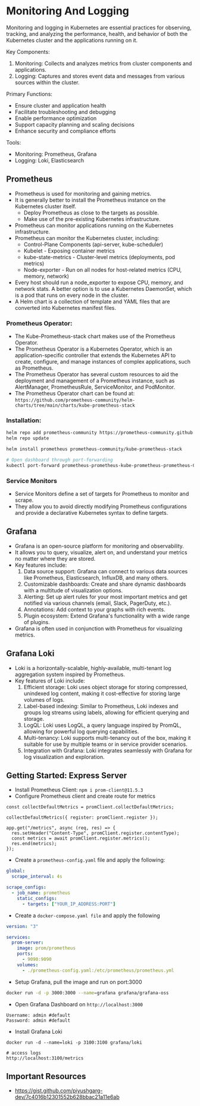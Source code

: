 # Monitoring And Logging

Monitoring and logging in Kubernetes are essential practices for observing, tracking, and analyzing the performance, health, and behavior of both the Kubernetes cluster and the applications running on it.

Key Components:

1. Monitoring: Collects and analyzes metrics from cluster components and applications.
2. Logging: Captures and stores event data and messages from various sources within the cluster.

Primary Functions:

- Ensure cluster and application health
- Facilitate troubleshooting and debugging
- Enable performance optimization
- Support capacity planning and scaling decisions
- Enhance security and compliance efforts

Tools:

- Monitoring: Prometheus, Grafana
- Logging: Loki, Elasticsearch

## Prometheus

- Prometheus is used for monitoring and gaining metrics.
- It is generally better to install the Prometheus instance on the Kubernetes cluster itself.
    - Deploy Prometheus as close to the targets as possible.
    - Make use of the pre-existing Kubernetes infrastructure.
- Prometheus can monitor applications running on the Kubernetes infrastructure.
- Prometheus can monitor the Kubernetes cluster, including:
    - Control-Plane Components (api-server, kube-scheduler)
    - Kubelet - Exposing container metrics
    - kube-state-metrics - Cluster-level metrics (deployments, pod metrics)
    - Node-exporter - Run on all nodes for host-related metrics (CPU, memory, network)
- Every host should run a node_exporter to expose CPU, memory, and network stats. A better option is to use a Kubernetes DaemonSet, which is a pod that runs on every node in the cluster.
- A Helm chart is a collection of template and YAML files that are converted into Kubernetes manifest files.

### Prometheus Operator:

- The Kube-Prometheus-stack chart makes use of the Prometheus Operator.
- The Prometheus Operator is a Kubernetes Operator, which is an application-specific controller that extends the Kubernetes API to create, configure, and manage instances of complex applications, such as Prometheus.
- The Prometheus Operator has several custom resources to aid the deployment and management of a Prometheus instance, such as AlertManager, PrometheusRule, ServiceMonitor, and PodMonitor.
- The Prometheus Operator chart can be found at: `https://github.com/prometheus-community/helm-charts/tree/main/charts/kube-prometheus-stack`

### Installation:

```bash
helm repo add prometheus-community https://prometheus-community.github.io/helm-charts
helm repo update

helm install prometheus prometheus-community/kube-prometheus-stack

# Open dashboard through port-forwarding
kubectl port-forward prometheus-prometheus-kube-prometheus-prometheus-0 9090
```

### Service Monitors

- Service Monitors define a set of targets for Prometheus to monitor and scrape.
- They allow you to avoid directly modifying Prometheus configurations and provide a declarative Kubernetes syntax to define targets.

## Grafana

- Grafana is an open-source platform for monitoring and observability.
- It allows you to query, visualize, alert on, and understand your metrics no matter where they are stored.
- Key features include:
    1. Data source support: Grafana can connect to various data sources like Prometheus, Elasticsearch, InfluxDB, and many others.
    2. Customizable dashboards: Create and share dynamic dashboards with a multitude of visualization options.
    3. Alerting: Set up alert rules for your most important metrics and get notified via various channels (email, Slack, PagerDuty, etc.).
    4. Annotations: Add context to your graphs with rich events.
    5. Plugin ecosystem: Extend Grafana's functionality with a wide range of plugins.
- Grafana is often used in conjunction with Prometheus for visualizing metrics.

## Grafana Loki

- Loki is a horizontally-scalable, highly-available, multi-tenant log aggregation system inspired by Prometheus.
- Key features of Loki include:
    1. Efficient storage: Loki uses object storage for storing compressed, unindexed log content, making it cost-effective for storing large volumes of logs.
    2. Label-based indexing: Similar to Prometheus, Loki indexes and groups log streams using labels, allowing for efficient querying and storage.
    3. LogQL: Loki uses LogQL, a query language inspired by PromQL, allowing for powerful log querying capabilities.
    4. Multi-tenancy: Loki supports multi-tenancy out of the box, making it suitable for use by multiple teams or in service provider scenarios.
    5. Integration with Grafana: Loki integrates seamlessly with Grafana for log visualization and exploration.

## Getting Started: Express Server

- Install Prometheus Client: `npm i prom-client@11.5.3`
- Configure Prometheus client and create route for metrics

```
const collectDefaultMetrics = promClient.collectDefaultMetrics;

collectDefaultMetrics({ register: promClient.register });

app.get("/metrics", async (req, res) => {
  res.setHeader("Content-Type", promClient.register.contentType);
  const metrics = await promClient.register.metrics();
  res.end(metrics);
});
```

- Create a `prometheus-config.yaml` file and apply the following:

```yaml
global:
  scrape_interval: 4s

scrape_configs:
  - job_name: prometheus
    static_configs:
      - targets: ["YOUR_IP_ADDRESS:PORT"]

```

- Create a `docker-compose.yaml file` and apply the following

```yaml
version: "3"

services:
  prom-server:
    image: prom/prometheus
    ports:
      - 9090:9090
    volumes:
      - ./prometheus-config.yaml:/etc/prometheus/prometheus.yml

```

- Setup Grafana, pull the image and run on port:3000

```bash
docker run -d -p 3000:3000 --name=grafana grafana/grafana-oss
```

- Open Grafana Dashboard on `http://localhost:3000`

```
Username: admin #default
Password: admin #default
```

- Install Grafana Loki

```
docker run -d --name=loki -p 3100:3100 grafana/loki

# access logs
http://localhost:3100/metrics
```

## Important Resources

- https://gist.github.com/piyushgarg-dev/7c4016b12301552b628bbac21a11e6ab